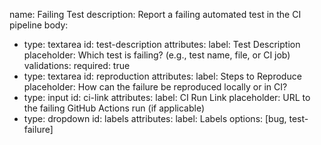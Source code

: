 name: Failing Test
description: Report a failing automated test in the CI pipeline
body:
  - type: textarea
    id: test-description
    attributes:
      label: Test Description
      placeholder: Which test is failing? (e.g., test name, file, or CI job)
    validations:
      required: true
  - type: textarea
    id: reproduction
    attributes:
      label: Steps to Reproduce
      placeholder: How can the failure be reproduced locally or in CI?
  - type: input
    id: ci-link
    attributes:
      label: CI Run Link
      placeholder: URL to the failing GitHub Actions run (if applicable)
  - type: dropdown
    id: labels
    attributes:
      label: Labels
      options: [bug, test-failure]